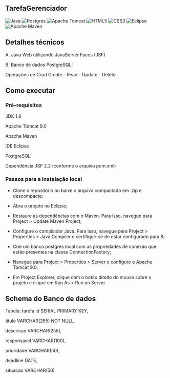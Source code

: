 ## TarefaGerenciador

![Java](https://img.shields.io/badge/java-%23ED8B00.svg?style=for-the-badge&logo=openjdk&logoColor=white) ![Postgres](https://img.shields.io/badge/postgres-%23316192.svg?style=for-the-badge&logo=postgresql&logoColor=white)  ![Apache Tomcat](https://img.shields.io/badge/apache%20tomcat-%23F8DC75.svg?style=for-the-badge&logo=apache-tomcat&logoColor=black) ![HTML5](https://img.shields.io/badge/html5-%23E34F26.svg?style=for-the-badge&logo=html5&logoColor=white) ![CSS3](https://img.shields.io/badge/css3-%231572B6.svg?style=for-the-badge&logo=css3&logoColor=white)  ![Eclipse](https://img.shields.io/badge/Eclipse-FE7A16.svg?style=for-the-badge&logo=Eclipse&logoColor=white) ![Apache Maven](https://img.shields.io/badge/Apache%20Maven-C71A36?style=for-the-badge&logo=Apache%20Maven&logoColor=white)

## Detalhes técnicos
A. Java Web utilizando JavaServer Faces (JSF)

B. Banco de dados PostgreSQL:

Operações de Crud Create - Read - Update - Delete

## Como executar

### Pré-requisitos

JDK 1.8

Apache Tomcat 9.0

Apache Maven

IDE Eclipse

PostgreSQL

Dependência JSF 2.2 (conforme o arquivo pom.xml)

### Passos para a instalação local

- Clone o repositório ou baixe o arquivo compactado em .zip e descompacte;

- Abra o projeto no Eclipse;

- Restaure as dependências com o Maven. Para isso, navegue para Project > Update Maven Project;

- Configure o compilador Java. Para isso, navegue para Project > Properties > Java Compiler e certifique-se de estar configurado para 8;

- Crie um banco postgres local com as propriedades de conexão que estão presentes na classe ConnectionFactory;

- Navegue para Project > Properties > Server e configure o Apache Tomcat 9.0;

- Em Project Explorer, clique com o botão direito do mouse sobre o projeto e clique em Run As > Run on Server

## Schema do Banco de dados

Tabela: tarefa
id SERIAL PRIMARY KEY,

titulo VARCHAR(255) NOT NULL,

descricao VARCHAR(255), 

responsavel VARCHAR(100),

prioridade VARCHAR(50),

deadline DATE,

situacao VARCHAR(50)

